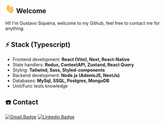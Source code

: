 <h2>  <img src="https://raw.githubusercontent.com/ABSphreak/ABSphreak/master/gifs/Hi.gif" width="30"> Welcome </h2>

HI! I'm Gustavo Siqueira, welcome to my Github, feel free to contact me for anything. 

## ⚡ Stack (Typescript)

- Frontend development: **React (Vite), Next, React-Native**
- State handlers: **Redux, ContextAPI, Zustand, React Query**
- Styling: **Tailwind, Sass, Styled-components**
- Backend development: **Node.js (AdonisJS, NestJs)**
- Databases: **MySql, SSQL, Postgres, MongoDB**
- Unit/Func tests knowledge

<!---
<br>

![GustavoFarias2' github stats](https://github-readme-stats.vercel.app/api?username=gustavofarias2&hide=[%22issues%22]&show_icons=true)

---
-->

## :phone: Contact

[![Gmail Badge](https://img.shields.io/badge/-gustavo.fariassiqueira@gmail.com-c14438?style=flat-square&logo=Gmail&logoColor=white&link=mailto:gustavo.fariassiqueira@gmail.com)](mailto:gustavo.fariassiqueira@gmail.com) [![Linkedin Badge](https://img.shields.io/badge/-Gustavo%20Farias-blue?style=flat-square&logo=Linkedin&logoColor=white&link=https://www.linkedin.com/in/gustavofariasdesiqueira/)](https://www.linkedin.com/in/gustavofariasdesiqueira/) 

